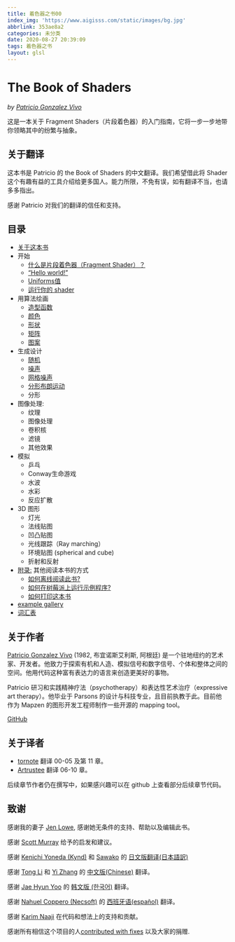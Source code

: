 ```yaml
---
title: 着色器之书00
index_img: 'https://www.aigisss.com/static/images/bg.jpg'
abbrlink: 353ae8a2
categories: 未分类
date: 2020-08-27 20:39:09
tags: 着色器之书
layout: glsl
---
```



<div class="container">
    <canvas id="custom" class="canvas" data-fragment-url="/blog/glsl/moon.frag" data-textures="/blog/images/moon.jpg" style="width:15rem;height:15rem;">
    </canvas>
</div>

# The Book of Shaders

*by [Patricio Gonzalez Vivo](http://patriciogonzalezvivo.com/)*

这是一本关于 Fragment Shaders（片段着色器）的入门指南，它将一步一步地带你领略其中的纷繁与抽象。

## 关于翻译

这本书是 Patricio 的 the Book of Shaders 的中文翻译。我们希望借此将 Shader 这个有趣有益的工具介绍给更多国人。能力所限，不免有误，如有翻译不当，也请多多指出。

感谢 Patricio 对我们的翻译的信任和支持。

## 目录

- [关于这本书](https://thebookofshaders.com/00/?lan=ch)
- 开始
  - [什么是片段着色器（Fragment Shader）？](https://thebookofshaders.com/01/?lan=ch)
  - [“Hello world!”](https://thebookofshaders.com/02/?lan=ch)
  - [Uniforms值](https://thebookofshaders.com/03/?lan=ch)
  - [运行你的 shader](https://thebookofshaders.com/04/?lan=ch)
- 用算法绘画
  - [造型函数](https://thebookofshaders.com/05/?lan=ch)
  - [颜色](https://thebookofshaders.com/06/?lan=ch)
  - [形状](https://thebookofshaders.com/07/?lan=ch)
  - [矩阵](https://thebookofshaders.com/08/?lan=ch)
  - [图案](https://thebookofshaders.com/09/?lan=ch)
- 生成设计
  - [随机](https://thebookofshaders.com/10/?lan=ch)
  - [噪声](https://thebookofshaders.com/11/?lan=ch)
  - [网格噪声](https://thebookofshaders.com/12/?lan=ch)
  - [分形布朗运动](https://thebookofshaders.com/13/?lan=ch)
  - 分形
- 图像处理:
  - 纹理
  - 图像处理
  - 卷积核
  - 滤镜
  - 其他效果
- 模拟
  - 乒乓
  - Conway生命游戏
  - 水波
  - 水彩
  - 反应扩散
- 3D 图形
  - 灯光
  - 法线贴图
  - 凹凸贴图
  - 光线跟踪（Ray marching）
  - 环境贴图 (spherical and cube)
  - 折射和反射
- [附录:](https://thebookofshaders.com/appendix/) 其他阅读本书的方式
  - [如何离线阅读此书?](https://thebookofshaders.com/appendix/?lan=ch)
  - [如何在树莓派上运行示例程序?](https://thebookofshaders.com/appendix/?lan=ch)
  - [如何打印这本书](https://thebookofshaders.com/appendix/?lan=ch)
- [example gallery](https://thebookofshaders.com/examples/?lan=ch)
- [词汇表](https://thebookofshaders.com/glossary/?lan=ch)

## 关于作者

[Patricio Gonzalez Vivo](http://patriciogonzalezvivo.com/) (1982, 布宜诺斯艾利斯, 阿根廷) 是一个驻地纽约的艺术家、开发者。他致力于探索有机和人造、模拟信号和数字信号、个体和整体之间的空间。他用代码这种富有表达力的语言来创造更美好的事物。

Patricio 研习和实践精神疗法（psychotherapy）和表达性艺术治疗（expressive art therapy）。他毕业于 Parsons 的设计与科技专业，且目前执教于此。目前他作为 Mapzen 的图形开发工程师制作一些开源的 mapping tool。

[GitHub](https://github.com/patriciogonzalezvivo)

## 关于译者

- [tornote](http://tornote.com/) 翻译 00-05 及第 11 章。
- [Artrustee](https://github.com/Artrustee) 翻译 06-10 章。

后续章节作者仍在撰写中，如果感兴趣可以在 github 上查看部分后续章节代码。

## 致谢

感谢我的妻子 [Jen Lowe](http://www.datatelling.com/), 感谢她无条件的支持、帮助以及编辑此书。

感谢 [Scott Murray](http://alignedleft.com/) 给予的启发和建议。

感谢 [Kenichi Yoneda (Kynd)](https://twitter.com/kyndinfo) 和 [Sawako](https://twitter.com/sawakohome) 的 [日文版翻译(日本語訳)](https://thebookofshaders.com/?lan=jp)

感谢 [Tong Li](https://www.facebook.com/tong.lee.9484) 和 [Yi Zhang](https://www.facebook.com/archer.zetta?pnref=story) 的 [中文版(Chinese)](https://thebookofshaders.com/?lan=ch) 翻译。

感谢 [Jae Hyun Yoo](https://www.facebook.com/fkkcloud) 的 [韩文版 (한국어)](https://thebookofshaders.com/?lan=kr) 翻译。

感谢 [Nahuel Coppero (Necsoft)](http://hinecsoft.com/) 的 [西班牙语(español)](https://thebookofshaders.com/?lan=es) 翻译。

感谢 [Karim Naaji](http://karim.naaji.fr/) 在代码和想法上的支持和贡献。

感谢所有相信这个项目的人[contributed with fixes](https://github.com/patriciogonzalezvivo/thebookofshaders/graphs/contributors) 以及大家的捐赠.